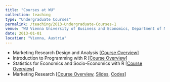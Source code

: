 ```yaml
---
title: "Courses at WU"
collection: teaching
type: "Undergraduate Courses"
permalink: /teaching/2013-Undergraduate-Courses-1
venue: "WU Vienna University of Business and Economics, Department of Marketing"
date: 2013-01-01
location: "Vienna, Austria"
---
```


<!--
During my Phd time at WU Vienna University of Business and Economics, I also had quite some teaching duties: I designed and provided several courses on statistical analysis and statistical programming in the marketing [master](https://www.wu.ac.at/en/marketing/teaching/master-program/) and [bachelor](https://www.wu.ac.at/en/marketing/teaching/sbwls/) specialisations.
<p style="margin:0;line-height:0;height:0"></p>
The full list of courses can be found below. Syllabi and course descriptions can be accessed via the embedded links.
-->

* Marketing Research Design and Analysis [[Course Overview](https://learn.wu.ac.at/vvz/17s/5308)]
* Introduction to Programming with R [[Course Overview](https://learn.wu.ac.at/vvz/17s/5308)]
* Statistics for Economics and Socio-Economics with R [[Course Overview](https://learn.wu.ac.at/vvz/16s/4992)]
* Marketing Research [[Course Overview](https://learn.wu.ac.at/vvz/17w/0063), [Slides](https://github.com/kagruber2412/Marketing_Research/tree/master/Slides), [Codes](https://github.com/kagruber2412/Marketing_Research)]
